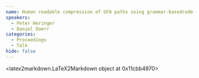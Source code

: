 ```yaml
---
name: Human readable compression of GFA paths using grammar-basedcode
speakers:
  - Peter Heringer
  - Daniel Doerr
categories:
  - Proceedings
  - Talk
hide: false
---
```


<latex2markdown.LaTeX2Markdown object at 0x11cbb4970>